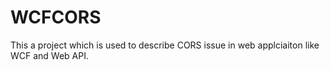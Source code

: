 # WCFCORS
This a project which is used to describe CORS issue in web applciaiton like WCF and Web API.
